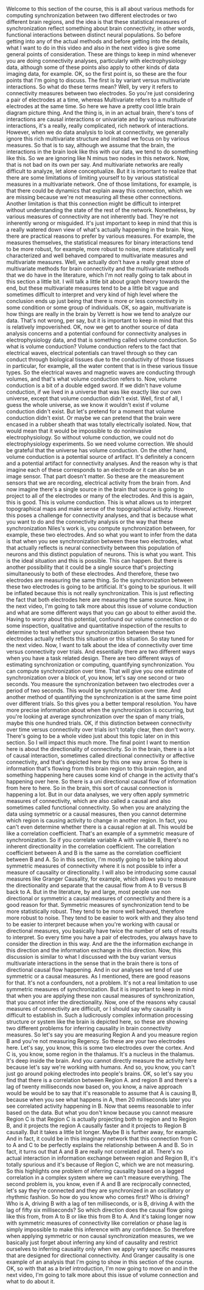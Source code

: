  Welcome to this section of the course, this is all about various methods for computing synchronization between two different electrodes or two different brain regions, and the idea is that these statistical measures of synchronization reflect something about brain connectivity, in other words, functional interactions between distinct neural populations. So before getting into any of the actual methods and before getting into the details, what I want to do in this video and also in the next video is give some general points of consideration. These are things to keep in mind whenever you are doing connectivity analyses, particularly with electrophysiology data, although some of these points also apply to other kinds of data imaging data, for example. OK, so the first point is, so these are the four points that I'm going to discuss. The first is by variant versus multivariate interactions. So what do these terms mean? Well, by very it refers to connectivity measures between two electrodes. So you're just considering a pair of electrodes at a time, whereas Multivariate refers to a multitude of electrodes at the same time. So here we have a pretty cool little brain diagram picture thing. And the thing is, in in an actual brain, there's tons of interactions are causal interactions or univariate and by various multivariate interactions, it's a really, really complicated, rich network of interactions. However, when we do data analysis to look at connectivity, we generally ignore this rich multivariate structure and instead we focus on by various measures. So that is to say, although we assume that the brain, the interactions in the brain look like this with our data, we tend to do something like this. So we are ignoring like N minus two nodes in this network. Now, that is not bad on its own per say. And multivariate networks are really difficult to analyze, let alone conceptualize. But it is important to realize that there are some limitations of limiting yourself to by various statistical measures in a multivariate network. One of those limitations, for example, is that there could be dynamics that explain away this connection, which we are missing because we're not measuring all these other connections. Another limitation is that this connection might be difficult to interpret without understanding the state of the rest of the network. Nonetheless, by various measures of connectivity are not inherently bad. They're not inherently wrong or misguided. It's just important to keep in mind that this is a really watered down view of what's actually happening in the brain. Now, there are practical reasons to prefer by various measures. For example, the measures themselves, the statistical measures for binary interactions tend to be more robust, for example, more robust to noise, more statistically well characterized and well behaved compared to multivariate measures and multivariate measures. Well, we actually don't have a really great store of multivariate methods for brain connectivity and the multivariate methods that we do have in the literature, which I'm not really going to talk about in this section a little bit. I will talk a little bit about graph theory towards the end, but these multivariate measures tend to be a little bit vague and sometimes difficult to interpret and very kind of high level where the conclusion ends up just being that there is more or less connectivity in some condition or some group of individuals. OK, so again, multivariate is how things are really in the brain by Verrett is how we tend to analyze our data. That's not wrong, per say, but it is important to keep in mind that this is relatively impoverished. OK, now we get to another source of data analysis concerns and a potential confound for connectivity analyses in electrophysiology data, and that is something called volume conduction. So what is volume conduction? Volume conduction refers to the fact that electrical waves, electrical potentials can travel through so they can conduct through biological tissues due to the conductivity of those tissues in particular, for example, all the water content that is in these various tissue types. So the electrical waves and magnetic waves are conducting through volumes, and that's what volume conduction refers to. Now, volume conduction is a bit of a double edged sword. If we didn't have volume conduction, if we lived in a universe that was like exactly like our own universe, except that volume conduction didn't exist. Well, first of all, I guess the whole universe, as we know it wouldn't exist if volume conduction didn't exist. But let's pretend for a moment that volume conduction didn't exist. Or maybe we can pretend that the brain were encased in a rubber sheath that was totally electrically isolated. Now, that would mean that it would be impossible to do noninvasive electrophysiology. So without volume conduction, we could not do electrophysiology experiments. So we need volume correction. We should be grateful that the universe has volume conduction. On the other hand, volume conduction is a potential source of artifact. It's definitely a concern and a potential artifact for connectivity analyses. And the reason why is that imagine each of these corresponds to an electrode or it can also be an image sensor. That part doesn't matter. So these are the measurement sensors that we are recording, electrical activity from the brain from. And now imagine there's a single source in the brain that source is going to project to all of the electrodes or many of the electrodes. And this is again, this is good. This is volume conduction. This is what allows us to interpret topographical maps and make sense of the topographical activity. However, this poses a challenge for connectivity analyses, and that is because what you want to do and the connectivity analysis or the way that these synchronization Niles's work is, you compute synchronization between, for example, these two electrodes. And so what you want to infer from the data is that when you see synchronization between these two electrodes, what that actually reflects is neural connectivity between this population of neurons and this distinct population of neurons. This is what you want. This is the ideal situation and this is possible. This can happen. But there is another possibility that it could be a single source that's projecting simultaneously to both of these electrodes. And therefore, these two electrodes are measuring the same thing. So the synchronization between these two electrodes is going to be artificial. It's going to be spurious. It will be inflated because this is not really synchronization. This is just reflecting the fact that both electrodes here are measuring the same source. Now, in the next video, I'm going to talk more about this issue of volume conduction and what are some different ways that you can go about to either avoid the. Having to worry about this potential, confound our volume connection or do some inspection, qualitative and quantitative inspection of the results to determine to test whether your synchronization between these two electrodes actually reflects this situation or this situation. So stay tuned for the next video. Now, I want to talk about the idea of connectivity over time versus connectivity over trials. And essentially there are two different ways when you have a task related design. There are two different ways of estimating synchronization or computing, quantifying synchronization. You can compute synchronization over time. That will give you one estimate of synchronization over a block of, you know, let's say one second or two seconds. You measure the synchronization between two electrodes over a period of two seconds. This would be synchronization over time. And another method of quantifying the synchronization is at the same time point over different trials. So this gives you a better temporal resolution. You have more precise information about when the synchronization is occurring, but you're looking at average synchronization over the span of many trials, maybe this one hundred trials. OK, if this distinction between connectivity over time versus connectivity over trials isn't totally clear, then don't worry. There's going to be a whole video just about this topic later on in this section. So I will impact this much more. The final point I want to mention here is about the directionality of connectivity. So in the brain, there is a lot of causal interaction, sometimes called directional connectivity or affective connectivity, and that's depicted here by this one way arrow. So there is information that's flowing from this brain region to this brain region, and something happening here causes some kind of change in the activity that's happening over here. So there is a uni directional causal flow of information from here to here. So in the brain, this sort of causal connection is happening a lot. But in our data analyses, we very often apply symmetric measures of connectivity, which are also called a causal and also sometimes called functional connectivity. So when you are analyzing the data using symmetric or a causal measures, then you cannot determine which region is causing activity to change in another region. In fact, you can't even determine whether there is a causal region at all. This would be like a correlation coefficient. That's an example of a symmetric measure of synchronization. So if you correlate variable A with variable B, there's no inherent directionality in the correlation coefficient. The correlation coefficient between A and B is the same as the correlation coefficient between B and A. So in this section, I'm mostly going to be talking about symmetric measures of connectivity where it is not possible to infer a measure of causality or directionality. I will also be introducing some causal measures like Granger Causality, for example, which allows you to measure the directionality and separate that the causal flow from A to B versus B back to A. But in the literature, by and large, most people use non directional or symmetric a causal measures of connectivity and there is a good reason for that. Symmetric measures of synchronization tend to be more statistically robust. They tend to be more well behaved, therefore more robust to noise. They tend to be easier to work with and they also tend to be easier to interpret because when you're working with causal or directional measures, you basically have twice the number of sets of results to interpret. So every time you have a pair of electrodes, you always have to consider the direction in this way. And are the the information exchange in this direction and the information exchange in this direction. Now, this discussion is similar to what I discussed with the buy variant versus multivariate interactions in the sense that in the brain there is tons of directional causal flow happening. And in our analyses we tend of use symmetric or a causal measures. As I mentioned, there are good reasons for that. It's not a confounders, not a problem. It's not a real limitation to use symmetric measures of synchronization. But it is important to keep in mind that when you are applying these non causal measures of synchronization, that you cannot infer the directionality. Now, one of the reasons why causal measures of connectivity are difficult, or I should say why causality is difficult to establish in. Such a ludicrously complex information processing structure or system like the brain is depicted here, so these are showing two different problems for inferring causality in brain connectivity measures. So let's say you are measuring Region A and you measure region B and you're not measuring Regency. So these are your two electrodes here. Let's say, you know, this is some two electrodes over the cortex. And C is, you know, some region in the thalamus. It's a nucleus in the thalamus. It's deep inside the brain. And you cannot directly measure the activity here because let's say we're working with humans. And so, you know, you can't just go around poking electrodes into people's brains. OK, so let's say you find that there is a correlation between Region A. and region B and there's a lag of twenty milliseconds now based on, you know, a naive approach would be would be to say that it's reasonable to assume that A is causing B, because when you see what happens in A, then 20 milliseconds later you see correlated activity happening in B. Now that seems reasonable to infer based on the data. But what you don't know because you cannot measure Region C is that Region C is actually projecting both to region and to Region B, and it projects the region A causally faster and it projects to Region B causally. But it takes a little bit longer. Maybe B is further away, for example. And in fact, it could be in this imaginary network that this connection from C to A and C to be perfectly explains the relationship between A and B. So in fact, it turns out that A and B are really not correlated at all. There's no actual interaction in information exchange between region and Region B, it's totally spurious and it's because of Region C, which we are not measuring. So this highlights one problem of inferring causality based on a lagged correlation in a complex system where we can't measure everything. The second problem is, you know, even if A and B are reciprocally connected, let's say they're connected and they are synchronized in an oscillatory or rhythmic fashion. So how do you know who comes first? Who is driving? Who is A, driving B with a lag of ten milliseconds, or is B, driving A with the lag of fifty six milliseconds? So which direction does the causal flow going like this from, from A to B or like this from B to A. And it's taking longer now with symmetric measures of connectivity like correlation or phase lag is simply impossible to make this inference with any confidence. So therefore when applying symmetric or non causal synchronization measures, we we basically just forget about inferring any kind of causality and restrict ourselves to inferring causality only when we apply very specific measures that are designed for directional connectivity. And Granger causality is one example of an analysis that I'm going to show in this section of the course. OK, so with that as a brief introduction, I'm now going to move on and in the next video, I'm going to talk more about this issue of volume connection and what to do about it.